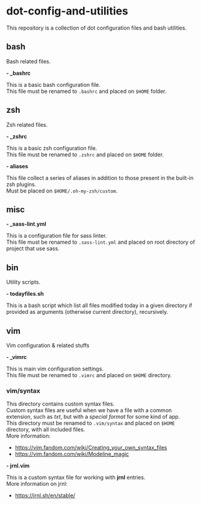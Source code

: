 # dot-config-and-utilities
This repository is a collection of dot configuration files and bash utilities.

## bash
Bash related files.

**- _bashrc**

This is a basic bash configuration file.  
This file must be renamed to `.bashrc` and placed on `$HOME` folder.

## zsh
Zsh related files.

**- _zshrc**

This is a basic zsh configuration file.  
This file must be renamed to `.zshrc` and placed on `$HOME` folder.

**- aliases**

This file collect a series of aliases in addition to those present in the built-in zsh plugins.  
Must be placed on `$HOME/.oh-my-zsh/custom`.

## misc

**- _sass-lint.yml**

This is a configuration file for sass linter.  
This file must be renamed to `.sass-lint.yml` and placed on root directory of project that use sass.

## bin
Utility scripts.

**- todayfiles.sh**

This is a bash script which list all files modified today in a given directory if provided as arguments
(otherwise current directory), recursively.

## vim
Vim configuration & related stuffs

**- _vimrc**

This is main vim configuration settings.  
This file must be renamed to `.vimrc` and placed on `$HOME` directory.

### vim/syntax
This directory contains custom syntax files.  
Custom syntax files are useful when we have a file with a common extension,
such as *txt*, but with a *special format* for some kind of app.  
This directory must be renamed to `.vim/syntax` and placed on `$HOME` directory, with all included files.  
More information:
- https://vim.fandom.com/wiki/Creating_your_own_syntax_files
- https://vim.fandom.com/wiki/Modeline_magic

**- jrnl.vim**

This is a custom syntax file for working with **jrnl** entries.  
More information on jrnl:
- https://jrnl.sh/en/stable/